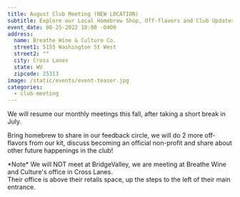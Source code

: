 ```yaml
---
title: August Club Meeting (NEW LOCATION)
subtitle: Explore our Local Homebrew Shop, Off-flavors and Club Updates!
event_date: 08-25-2022 18:00 -0400
address:
  name: Breathe Wine & Culture Co.
  street1: 5155 Washington St West
  street2: ""
  city: Cross Lanes
  state: WV
  zipcode: 25313
image: /static/events/event-teaser.jpg
categories:
  - club-meeting
---
```

We will resume our monthly meetings this fall, after taking a short break in July.

Bring homebrew to share in our feedback circle, we will do 2 more off-flavors from our kit, discuss becoming an official non-profit and share about other future happenings in the club!

\*Note\* We will NOT meet at BridgeValley, we are meeting at Breathe Wine and Culture's office in Cross Lanes.\
Their office is above their retails space, up the steps to the left of their main entrance.